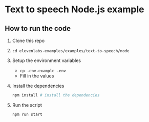 # Text to speech Node.js example

## How to run the code

1. Clone this repo
2. `cd elevenlabs-examples/examples/text-to-speech/node`
3. Setup the environment variables
   - `cp .env.example .env`
   - Fill in the values
4. Install the dependencies

   ```bash
   npm install # install the dependencies
   ```

5. Run the script

   ```bash
   npm run start
   ```
